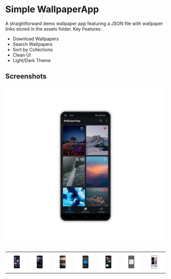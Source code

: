 # Simple WallpaperApp
A straightforward demo wallpaper app featuring a JSON file with wallpaper links stored in the assets folder.
Key Features:
- Download Wallpapers
- Search Wallpapers 
- Sort by Collections
- Clean UI 
- Light/Dark Theme
## Screenshots
<table>
  <tr><img src='https://github.com/lazamelezi/3_WallpaperApp/blob/master/assets/1.png'></td>
    <td><img src='https://github.com/lazamelezi/3_WallpaperApp/blob/master/assets/2.png'></td>
    <td><img src='https://github.com/lazamelezi/3_WallpaperApp/blob/master/assets/3.png'></td>
    <td><img src='https://github.com/lazamelezi/3_WallpaperApp/blob/master/assets/4.png'></td>
    <td><img src='https://github.com/lazamelezi/3_WallpaperApp/blob/master/assets/5.png'></td>
    <td><img src='https://github.com/lazamelezi/3_WallpaperApp/blob/master/assets/6.png'></td>
    <td><img src='https://github.com/lazamelezi/3_WallpaperApp/blob/master/assets/7.png'></td>
    <td><img src='https://github.com/lazamelezi/3_WallpaperApp/blob/master/assets/8.png'></td>
  </tr>
</table>


